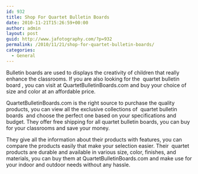 ```yaml
---
id: 932
title: Shop For Quartet Bulletin Boards
date: 2010-11-21T15:26:59+00:00
author: admin
layout: post
guid: http://www.jafotography.com/?p=932
permalink: /2010/11/21/shop-for-quartet-bulletin-boards/
categories:
  - General
---
```

Bulletin boards are used to displays the creativity of children that really enhance the classrooms. If you are also looking for the &nbsp;quartet bulletin board&nbsp;, you can visit at QuartetBulletinBoards.com and buy your choice of size and color at an affordable price.

QuartetBulletinBoards.com is the right source to purchase the quality products, you can view all the exclusive collections of &nbsp;quartet bulletin boards&nbsp; and choose the perfect one based on your specifications and budget. They offer free shipping for all quartet bulletin boards, you can buy for your classrooms and save your money.

They give all the information about their products with features, you can compare the products easily that make your selection easier. Their &nbsp;quartet&nbsp; products are durable and available in various size, color, finishes, and materials, you can buy them at QuartetBulletinBoards.com and make use for your indoor and outdoor needs without any hassle.